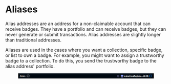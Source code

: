 # Aliases

Alias addresses are an address for a non-claimable account that can receive badges. They have a portfolio and can receive badges, but  they can never generate or submit transactions. Alias addresses are slightly longer than traditional addresses.&#x20;

Aliases are used in the cases where you want a collection, specific badge, or list to own a badge. For example, you might want to assign a trustworthy badge to a collection. To do this, you send the trustworthy badge to the alias address' portfolio.

<figure><img src="../../.gitbook/assets/image (1) (1) (1) (1) (1).png" alt=""><figcaption></figcaption></figure>
